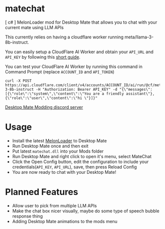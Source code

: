 # matechat
[ c# ] MelonLoader mod for Desktop Mate that allows you to chat with your current mate using LLM APIs

This currently relies on having a cloudflare worker running meta/llama-3-8b-instruct. 

You can easily setup a CloudFlare AI Worker and obtain your `API_URL` and `API_KEY` by following this [short guide](https://developers.cloudflare.com/workers-ai/get-started/rest-api/).

You can test your CloudFlare AI Worker by running this command in Command Prompt (replace `ACCOUNT_ID` and `API_TOKEN`)
```
curl -X POST https://api.cloudflare.com/client/v4/accounts/ACCOUNT_ID/ai/run/@cf/meta/llama-3-8b-instruct -H "Authorization: Bearer API_KEY" -d "{\"messages\":[{\"role\":\"system\",\"content\":\"You are a friendly assistant\"},{\"role\":\"user\",\"content\":\"hi \"}]}"
```

[Desktop Mate Modding discord server](https://discord.gg/Xu7pEU24kw)

# Usage
- Install the latest [MelonLoader](https://github.com/LavaGang/MelonLoader/) to Desktop Mate
- Run Desktop Mate once and then exit
- Put latest `matechat.dll` into your Mods folder
- Run Desktop Mate and right click to open it's menu, select MateChat
- Click the Open Config button, edit the configuration to include your credentials(`API_KEY`, `API_URL`), save, then press Reload Config
- You are now ready to chat with your Desktop Mate!

# Planned Features
- Allow user to pick from multiple LLM APIs
- Make the chat box nicer visually, maybe do some type of speech bubble response thing
- Adding Desktop Mate animations to the mods menu
